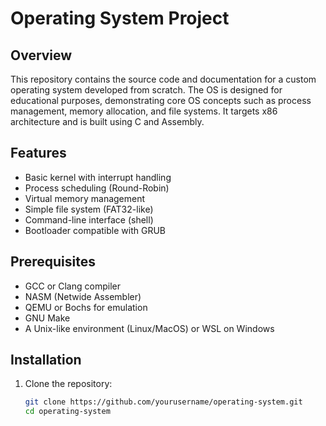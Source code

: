# Operating System Project

## Overview
This repository contains the source code and documentation for a custom operating system developed from scratch. The OS is designed for educational purposes, demonstrating core OS concepts such as process management, memory allocation, and file systems. It targets x86 architecture and is built using C and Assembly.

## Features
- Basic kernel with interrupt handling
- Process scheduling (Round-Robin)
- Virtual memory management
- Simple file system (FAT32-like)
- Command-line interface (shell)
- Bootloader compatible with GRUB

## Prerequisites
- GCC or Clang compiler
- NASM (Netwide Assembler)
- QEMU or Bochs for emulation
- GNU Make
- A Unix-like environment (Linux/MacOS) or WSL on Windows

## Installation
1. Clone the repository:
   ```bash
   git clone https://github.com/yourusername/operating-system.git
   cd operating-system
